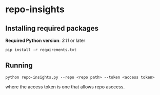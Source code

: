 # repo-insights



## Installing required packages
**Required Python version**: *3.11* or later


`pip install -r requirements.txt`

## Running
`python repo-insights.py --repo <repo path> --token <access token>`


where the access token is one that allows repo asccess.
